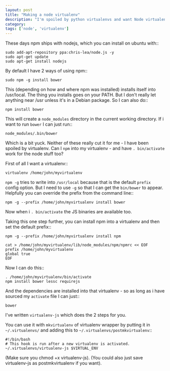```yaml
---
layout: post
title: "Making a node virtualenv"
description: "I'm spoiled by python virtualenvs and want Node virtualenvs"
category: 
tags: ['node', 'virtualenv']
---
```

These days npm ships with nodejs, which you can install on ubuntu with::

    sudo add-apt-repository ppa:chris-lea/node.js -y
    sudo apt-get update
    sudo apt-get install nodejs

By default I have 2 ways of using npm::

    sudo npm -g install bower

This (depending on how and where npm was installed) installs itself into /usr/local. The thing you installs goes on your PATH. But I don't really let anything near /usr unless it's in a Debian package. So I can also do::

    npm install bower

This will create a ``node_modules`` directory in the current working directory. If i want to run ``bower`` I can just run::

    node_modules/.bin/bower

Which is a bit yuck. Neither of these really cut it for me - I have been spoiled by virtualenv. Can I ``npm`` into my virtualenv - and have ``. bin/activate`` work for the node stuff too?

First of all I want a virtualenv::

    virtualenv /home/john/myvirtualenv

``npm -g`` tries to write into ``/usr/local`` because that is the default ``prefix`` config option. But I need to use ``-g`` so that I can get the ``bin/bower`` to appear. Helpfully you can override the prefix from the command line::

    npm -g --prefix /home/john/myvirtualenv install bower

Now when i ``. bin/activate`` the JS binaries are available too.

Taking this one step further, you can install npm into a virtualenv and then set the default prefix::

    npm -g --prefix /home/john/myvirtualenv install npm

    cat > /home/john/myvirtualenv/lib/node_modules/npm/npmrc << EOF
    prefix /home/john/myvirtualenv
    global true
    EOF

Now I can do this::

    . /home/john/myvirtualenv/bin/activate
    npm install bower lessc requirejs

And the dependencies are installed into that virtualenv - so as long as i have sourced my ``activate`` file I can just::

    bower

I've written ``virtualenv-js`` which does the 2 steps for you. 

You can use it with ``mkvirtualenv`` of virtualenv wrapper by putting it in ``~/.virtualenvs/`` and adding this to ``~/.virtualenvs/postmkvirtualenv``::

    #!/bin/bash
    # This hook is run after a new virtualenv is activated.
    ~/.virtualenvs/virtualenv-js $VIRTUAL_ENV

(Make sure you chmod +x virtualenv-js). (You could also just save virtualenv-js as postmkvirtualenv if you want).

